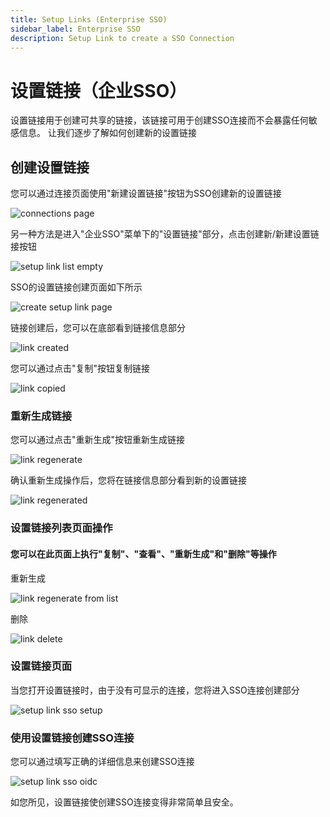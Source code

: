 ```yaml
---
title: Setup Links (Enterprise SSO)
sidebar_label: Enterprise SSO
description: Setup Link to create a SSO Connection
---
```


# 设置链接（企业SSO）

设置链接用于创建可共享的链接，该链接可用于创建SSO连接而不会暴露任何敏感信息。
让我们逐步了解如何创建新的设置链接

## 创建设置链接

您可以通过连接页面使用"新建设置链接"按钮为SSO创建新的设置链接

![connections page](/images/docs/admin-portal/setup-links/sso/connections-page.png)

另一种方法是进入"企业SSO"菜单下的"设置链接"部分，点击创建新/新建设置链接按钮

![setup link list empty](/images/docs/admin-portal/setup-links/sso/setup-link-list-empty.png)

SSO的设置链接创建页面如下所示

![create setup link page](/images/docs/admin-portal/setup-links/sso/create-setup-link-page.png)

链接创建后，您可以在底部看到链接信息部分

![link created](/images/docs/admin-portal/setup-links/sso/link-created.png)

您可以通过点击"复制"按钮复制链接

![link copied](/images/docs/admin-portal/setup-links/sso/link-copied.png)

### 重新生成链接

您可以通过点击"重新生成"按钮重新生成链接

![link regenerate](/images/docs/admin-portal/setup-links/sso/link-regenerate.png)

确认重新生成操作后，您将在链接信息部分看到新的设置链接

![link regenerated](/images/docs/admin-portal/setup-links/sso/link-regenerated.png)

### 设置链接列表页面操作

#### 您可以在此页面上执行"复制"、"查看"、"重新生成"和"删除"等操作

重新生成

![link regenerate from list](/images/docs/admin-portal/setup-links/sso/link-regenerate-from-list.png)

删除

![link delete](/images/docs/admin-portal/setup-links/sso/link-delete.png)

### 设置链接页面

当您打开设置链接时，由于没有可显示的连接，您将进入SSO连接创建部分

![setup link sso setup](/images/docs/admin-portal/setup-links/sso/setup-link-sso-setup.png)

### 使用设置链接创建SSO连接

您可以通过填写正确的详细信息来创建SSO连接

![setup link sso oidc](/images/docs/admin-portal/setup-links/sso/setup-link-sso-oidc.png)

如您所见，设置链接使创建SSO连接变得非常简单且安全。